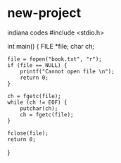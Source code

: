 # new-project
indiana codes
#include <stdio.h>

int main() {
    FILE *file;
    char ch;

    file = fopen("book.txt", "r");
    if (file == NULL) {
        printf("Cannot open file \n");
        return 0;
    }

    ch = fgetc(file);
    while (ch != EOF) {
        putchar(ch);
        ch = fgetc(file);
    }

    fclose(file);
    return 0;
}
